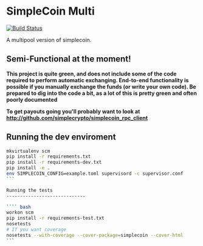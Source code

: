 SimpleCoin Multi
================

[![Build Status](https://travis-ci.org/simplecrypto/simplecoin_multi.svg?branch=master)](https://travis-ci.org/simplecrypto/simplecoin_multi)

A multipool version of simplecoin.

Semi-Functional at the moment!
-----------------------------

**This project is quite green, and does not include some of the code required
to perform automatic exchanging. End-to-end functionality is possible if you
manually exchange the funds (or write your own code). Be prepared to dig into
the code a bit, as a lot of this is pretty green and often poorly documented**

**To get payouts going you'll probably want to look at http://github.com/simplecrypto/simplecoin_rpc_client**

Running the dev enviroment
-----------------------------

```` bash
mkvirtualenv scm
pip install -r requirements.txt
pip install -r requirements-dev.txt
pip install -e .
env SIMPLECOIN_CONFIG=example.toml supervisord -c supervisor.conf
```

Running the tests
-----------------------------

```` bash
workon scm
pip install -r requirements-test.txt
nosetests
# If you want coverage
nosetests --with-coverage --cover-package=simplecoin --cover-html 
```
